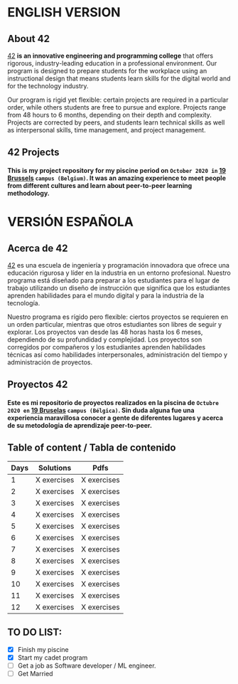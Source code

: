 # ENGLISH VERSION

## About 42

<a href="https://www.42.us.org/">42</a> **is an innovative engineering and programming college** that offers rigorous, industry-leading education in a professional environment. Our program is designed to prepare students for the workplace using an instructional design that means students learn skills for the digital world and for the technology industry.

Our program is rigid yet flexible: certain projects are required in a particular order, while others students are free to pursue and explore. Projects range from 48 hours to 6 months, depending on their depth and complexity. Projects are corrected by peers, and students learn technical skills as well as interpersonal skills, time management, and project management.


## 42 Projects
#### This is my project repository for my piscine period on `October 2020 in` <a href="https://www.s19.be/">19 Brussels</a> `campus (Belgium)`. It was an amazing experience to meet people from different cultures and learn about peer-to-peer learning methodology.

# VERSIÓN ESPAÑOLA

## Acerca de 42

<a href="https://www.42.us.org/">42</a> es una escuela de ingeniería y programación innovadora que ofrece una educación rigurosa y líder en la industria en un entorno profesional. Nuestro programa está diseñado para preparar a los estudiantes para el lugar de trabajo utilizando un diseño de instrucción que significa que los estudiantes aprenden habilidades para el mundo digital y para la industria de la tecnología.

Nuestro programa es rígido pero flexible: ciertos proyectos se requieren en un orden particular, mientras que otros estudiantes son libres de seguir y explorar. Los proyectos van desde las 48 horas hasta los 6 meses, dependiendo de su profundidad y complejidad. Los proyectos son corregidos por compañeros y los estudiantes aprenden habilidades técnicas así como habilidades interpersonales, administración del tiempo y administración de proyectos.

## Proyectos 42
#### Este es mi repositorio de proyectos realizados en la piscina de `Octubre 2020 en` <a href="https://www.s19.be/">19 Bruselas</a> `campus (Bélgica)`. Sin duda alguna fue una experiencia maravillosa conocer a gente de diferentes lugares y acerca de su metodologia de aprendizaje peer-to-peer.

<h2>Table of content / Tabla de contenido</h2>

| Days | Solutions | Pdfs |
|-----|-------|----------|
|1| X exercises| X exercises |
|2| X exercises| X exercises |
|3| X exercises| X exercises |
|4| X exercises| X exercises |
|5| X exercises| X exercises |
|6| X exercises| X exercises |
|7| X exercises| X exercises |
|8| X exercises| X exercises |
|9| X exercises| X exercises |
|10| X exercises| X exercises |
|11| X exercises| X exercises |
|12| X exercises| X exercises |


## TO DO LIST:

- [x] Finish my piscine
- [x] Start my cadet program
- [ ] Get a job as Software developer / ML engineer.
- [ ] Get Married
